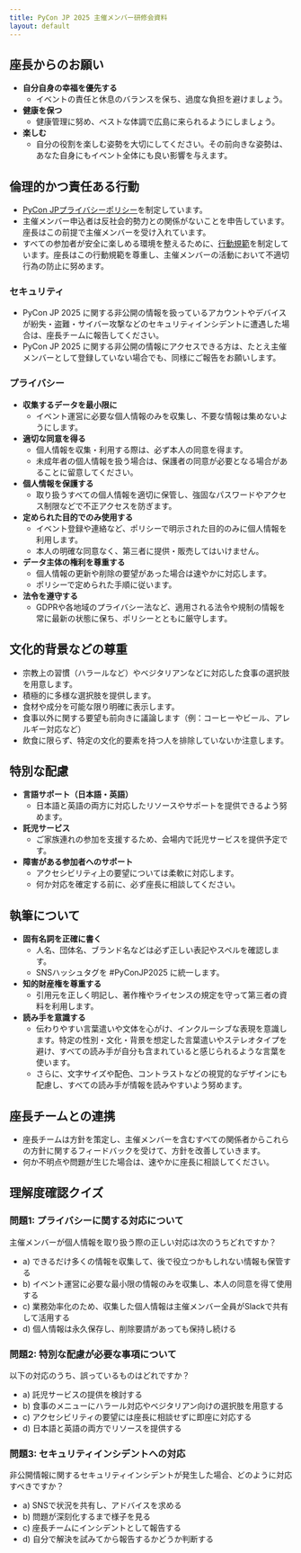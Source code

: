 ```yaml
---
title: PyCon JP 2025 主催メンバー研修会資料
layout: default
---
```


## 座長からのお願い

- **自分自身の幸福を優先する**  
  - イベントの責任と休息のバランスを保ち、過度な負担を避けましょう。  
- **健康を保つ**
  - 健康管理に努め、ベストな体調で広島に来られるようにしましょう。  
- **楽しむ**
  - 自分の役割を楽しむ姿勢を大切にしてください。その前向きな姿勢は、あなた自身にもイベント全体にも良い影響を与えます。

## 倫理的かつ責任ある行動

- [PyCon JPプライバシーポリシー](https://www.pycon.jp/policies/privacy-policy.html)を制定しています。
- 主催メンバー申込者は反社会的勢力との関係がないことを申告しています。座長はこの前提で主催メンバーを受け入れています。
- すべての参加者が安全に楽しめる環境を整えるために、[行動規範](https://www.pycon.jp/policies/code-of-conduct.html)を制定しています。座長はこの行動規範を尊重し、主催メンバーの活動において不適切行為の防止に努めます。

### セキュリティ

- PyCon JP 2025 に関する非公開の情報を扱っているアカウントやデバイスが紛失・盗難・サイバー攻撃などのセキュリティインシデントに遭遇した場合は、座長チームに報告してください。
- PyCon JP 2025 に関する非公開の情報にアクセスできる方は、たとえ主催メンバーとして登録していない場合でも、同様にご報告をお願いします。

### プライバシー

- **収集するデータを最小限に**  
  - イベント運営に必要な個人情報のみを収集し、不要な情報は集めないようにします。  
- **適切な同意を得る**  
  - 個人情報を収集・利用する際は、必ず本人の同意を得ます。
  - 未成年者の個人情報を扱う場合は、保護者の同意が必要となる場合があることに留意してください。
- **個人情報を保護する**  
  - 取り扱うすべての個人情報を適切に保管し、強固なパスワードやアクセス制限などで不正アクセスを防ぎます。  
- **定められた目的でのみ使用する**  
  - イベント登録や連絡など、ポリシーで明示された目的のみに個人情報を利用します。  
  - 本人の明確な同意なく、第三者に提供・販売してはいけません。  
- **データ主体の権利を尊重する**  
  - 個人情報の更新や削除の要望があった場合は速やかに対応します。
  - ポリシーで定められた手順に従います。  
- **法令を遵守する**  
  - GDPRや各地域のプライバシー法など、適用される法令や規制の情報を常に最新の状態に保ち、ポリシーとともに厳守します。

## 文化的背景などの尊重

- 宗教上の習慣（ハラールなど）やベジタリアンなどに対応した食事の選択肢を用意します。
- 積極的に多様な選択肢を提供します。
- 食材や成分を可能な限り明確に表示します。
- 食事以外に関する要望も前向きに議論します（例：コーヒーやビール、アレルギー対応など）
- 飲食に限らず、特定の文化的要素を持つ人を排除していないか注意します。

## 特別な配慮

- **言語サポート（日本語・英語）**
  - 日本語と英語の両方に対応したリソースやサポートを提供できるよう努めます。
- **託児サービス**  
  - ご家族連れの参加を支援するため、会場内で託児サービスを提供予定です。  
- **障害がある参加者へのサポート**  
  - アクセシビリティ上の要望については柔軟に対応します。  
  - 何か対応を確定する前に、必ず座長に相談してください。

## 執筆について

- **固有名詞を正確に書く**  
  - 人名、団体名、ブランド名などは必ず正しい表記やスペルを確認します。
  - SNSハッシュタグを #PyConJP2025 に統一します。
- **知的財産権を尊重する**  
  - 引用元を正しく明記し、著作権やライセンスの規定を守って第三者の資料を利用します。
- **読み手を意識する**  
  - 伝わりやすい言葉遣いや文体を心がけ、インクルーシブな表現を意識します。特定の性別・文化・背景を想定した言葉遣いやステレオタイプを避け、すべての読み手が自分も含まれていると感じられるような言葉を使います。
  - さらに、文字サイズや配色、コントラストなどの視覚的なデザインにも配慮し、すべての読み手が情報を読みやすいよう努めます。

## 座長チームとの連携

- 座長チームは方針を策定し、主催メンバーを含むすべての関係者からこれらの方針に関するフィードバックを受けて、方針を改善していきます。  
- 何か不明点や問題が生じた場合は、速やかに座長に相談してください。

## 理解度確認クイズ

### 問題1: プライバシーに関する対応について

主催メンバーが個人情報を取り扱う際の正しい対応は次のうちどれですか？

- a) できるだけ多くの情報を収集して、後で役立つかもしれない情報も保管する
- b) イベント運営に必要な最小限の情報のみを収集し、本人の同意を得て使用する
- c) 業務効率化のため、収集した個人情報は主催メンバー全員がSlackで共有して活用する
- d) 個人情報は永久保存し、削除要請があっても保持し続ける

### 問題2: 特別な配慮が必要な事項について

以下の対応のうち、誤っているものはどれですか？

- a) 託児サービスの提供を検討する
- b) 食事のメニューにハラール対応やベジタリアン向けの選択肢を用意する
- c) アクセシビリティの要望には座長に相談せずに即座に対応する
- d) 日本語と英語の両方でリソースを提供する

### 問題3: セキュリティインシデントへの対応

非公開情報に関するセキュリティインシデントが発生した場合、どのように対応すべきですか？

- a) SNSで状況を共有し、アドバイスを求める
- b) 問題が深刻化するまで様子を見る
- c) 座長チームにインシデントとして報告する
- d) 自分で解決を試みてから報告するかどうか判断する
